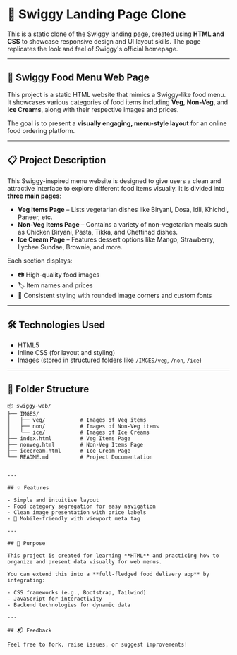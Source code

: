 # 🍔 Swiggy Landing Page Clone

This is a static clone of the Swiggy landing page, created using **HTML and CSS** to showcase responsive design and UI layout skills. The page replicates the look and feel of Swiggy's official homepage.

---

## 🍴 Swiggy Food Menu Web Page

This project is a static HTML website that mimics a Swiggy-like food menu. It showcases various categories of food items including **Veg**, **Non-Veg**, and **Ice Creams**, along with their respective images and prices.

The goal is to present a **visually engaging, menu-style layout** for an online food ordering platform.

---

## 📋 Project Description

This Swiggy-inspired menu website is designed to give users a clean and attractive interface to explore different food items visually. It is divided into **three main pages**:

- **Veg Items Page** – Lists vegetarian dishes like Biryani, Dosa, Idli, Khichdi, Paneer, etc.
- **Non-Veg Items Page** – Contains a variety of non-vegetarian meals such as Chicken Biryani, Pasta, Tikka, and Chettinad dishes.
- **Ice Cream Page** – Features dessert options like Mango, Strawberry, Lychee Sundae, Brownie, and more.

Each section displays:

- 📷 High-quality food images  
- 🏷️ Item names and prices  
- 🎨 Consistent styling with rounded image corners and custom fonts  

---

## 🛠 Technologies Used

- HTML5  
- Inline CSS (for layout and styling)  
- Images (stored in structured folders like `/IMGES/veg`, `/non`, `/ice`)  

---

## 📂 Folder Structure

```plaintext
📦 swiggy-web/
├── IMGES/
│   ├── veg/           # Images of Veg items
│   ├── non/           # Images of Non-Veg items
│   └── ice/           # Images of Ice Creams
├── index.html         # Veg Items Page
├── nonveg.html        # Non-Veg Items Page
├── icecream.html      # Ice Cream Page
└── README.md          # Project Documentation


---

## 💡 Features

- Simple and intuitive layout 
- Food category segregation for easy navigation  
- Clean image presentation with price labels  
- 📱 Mobile-friendly with viewport meta tag  

---

## 🎯 Purpose

This project is created for learning **HTML** and practicing how to organize and present data visually for web menus.

You can extend this into a **full-fledged food delivery app** by integrating:

- CSS frameworks (e.g., Bootstrap, Tailwind)  
- JavaScript for interactivity  
- Backend technologies for dynamic data  

---

## 📬 Feedback

Feel free to fork, raise issues, or suggest improvements!

